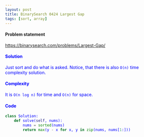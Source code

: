 ```yaml
---
layout: post
title: BinarySearch 0424 Largest Gap
tags: [sort, array]
---
```


#### Problem statement

<a href="https://binarysearch.com/problems/Largest-Gap/"> <font color = blue>https://binarysearch.com/problems/Largest-Gap/

#### Solution
Just sort and do what is asked. Notice, that there is also `O(n)` time complexity solution.

#### Complexity
It is `O(n log n)` for time and `O(n)` for space.

#### Code
```python
class Solution:
    def solve(self, nums):
        nums = sorted(nums)
        return max(y - x for x, y in zip(nums, nums[1:]))
```
